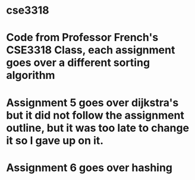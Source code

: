 # cse3318
# Code from Professor French's CSE3318 Class, each assignment goes over a different sorting algorithm
# Assignment 5 goes over dijkstra's but it did not follow the assignment outline, but it was too late to change it so I gave up on it. 
# Assignment 6 goes over hashing
